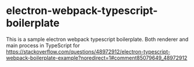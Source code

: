 # electron-webpack-typescript-boilerplate
This is a sample electron webpack typescript boilerplate. Both renderer and main process in TypeScript for https://stackoverflow.com/questions/48972912/electron-typescript-webpack-boilerplate-example?noredirect=1#comment85079649_48972912

